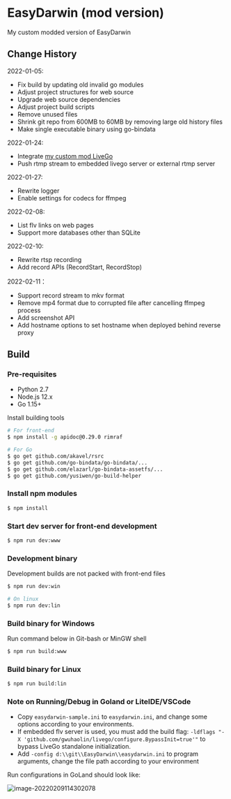 # EasyDarwin (mod version)

My custom modded version of EasyDarwin

## Change History

2022-01-05:

- Fix build by updating old invalid go modules
- Adjust project structures for web source
- Upgrade web source dependencies
- Adjust project build scripts
- Remove unused files
- Shrink git repo from 600MB to 60MB by removing large old history files
- Make single executable binary using go-bindata

2022-01-24:

- Integrate [my custom mod LiveGo](https://github.com/yusiwen/livego)
- Push rtmp stream to embedded livego server or external rtmp server

2022-01-27:

- Rewrite logger
- Enable settings for codecs for ffmpeg

2022-02-08:

- List flv links on web pages
- Support more databases other than SQLite

2022-02-10:

- Rewrite rtsp recording
- Add record APIs (RecordStart, RecordStop)

2022-02-11：

- Support record stream to mkv format
- Remove mp4 format due to corrupted file after cancelling ffmpeg process
- Add screenshot API
- Add hostname options to set hostname when deployed behind reverse proxy

## Build

### Pre-requisites

- Python 2.7
- Node.js 12.x
- Go 1.15+

Install building tools

```bash
# For front-end
$ npm install -g apidoc@0.29.0 rimraf

# For Go
$ go get github.com/akavel/rsrc
$ go get github.com/go-bindata/go-bindata/...
$ go get github.com/elazarl/go-bindata-assetfs/...
$ go get github.com/yusiwen/go-build-helper
```

### Install npm modules

```bash
$ npm install
```

### Start dev server for front-end development

```bash
$ npm run dev:www
```

### Development binary

Development builds are not packed with front-end files

```bash
$ npm run dev:win

# On linux
$ npm run dev:lin
```

### Build binary for Windows

Run command below in Git-bash or MinGW shell

```bash
$ npm run build:www
```

### Build binary for Linux

```bash
$ npm run build:lin
```

### Note on Running/Debug in Goland or LiteIDE/VSCode

- Copy `easydarwin-sample.ini` to `easydarwin.ini`, and change some options according to your environments.
- If embedded flv server is used, you must add the build flag: `-ldflags "-X 'github.com/gwuhaolin/livego/configure.BypassInit=true'"` to bypass LiveGo standalone initialization.
- Add `-config d:\\git\\EasyDarwin\\easydarwin.ini` to program arguments, change the file path according to your environment

Run configurations in GoLand should look like:

![image-20220209114302078](https://share.yusiwen.cn/public/pics/image-20220209114302078.png)
